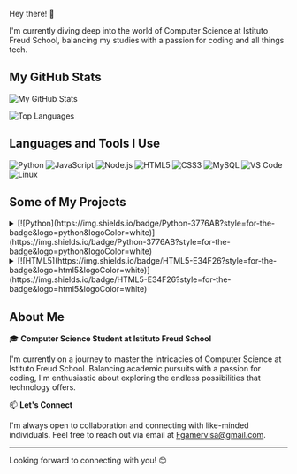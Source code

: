 Hey there! 👋

I'm currently diving deep into the world of Computer Science at Istituto Freud School, balancing my studies with a passion for coding and all things tech.

## My GitHub Stats

![My GitHub Stats](https://github-readme-stats.vercel.app/api?username=Fgamervisa&show_icons=true&theme=vision-friendly-dark)

![Top Languages](https://github-readme-stats.vercel.app/api/top-langs?username=Fgamervisa&show_icons=true&theme=vision-friendly-dark&locale=en&layout=compact)

## Languages and Tools I Use

![Python](https://img.shields.io/badge/Python-3776AB?style=for-the-badge&logo=python&logoColor=white)
![JavaScript](https://img.shields.io/badge/JavaScript-F7DF1E?style=for-the-badge&logo=javascript&logoColor=black)
![Node.js](https://img.shields.io/badge/Node.js-339933?style=for-the-badge&logo=node.js&logoColor=white)
![HTML5](https://img.shields.io/badge/HTML5-E34F26?style=for-the-badge&logo=html5&logoColor=white)
![CSS3](https://img.shields.io/badge/CSS3-1572B6?style=for-the-badge&logo=css3&logoColor=white)
![MySQL](https://img.shields.io/badge/MySQL-4479A1?style=for-the-badge&logo=mysql&logoColor=white)
![VS Code](https://img.shields.io/badge/VS%20Code-007ACC?style=for-the-badge&logo=visual-studio-code&logoColor=white)
![Linux](https://img.shields.io/badge/Linux-FCC624?style=for-the-badge&logo=linux&logoColor=black)

## Some of My Projects

<details>
  <summary>
    [![Python](https://img.shields.io/badge/Python-3776AB?style=for-the-badge&logo=python&logoColor=white)](https://img.shields.io/badge/Python-3776AB?style=for-the-badge&logo=python&logoColor=white)
  </summary>

- [CheatPapers](https://github.com/Fgamervisa/CheatPapers-language/tree/main)
- [Robotics Projects](https://github.com/Fgamervisa/robotics)

</details>

<details>
  <summary>
    [![HTML5](https://img.shields.io/badge/HTML5-E34F26?style=for-the-badge&logo=html5&logoColor=white)](https://img.shields.io/badge/HTML5-E34F26?style=for-the-badge&logo=html5&logoColor=white)
  </summary>

- [Robotics Projects](https://github.com/Fgamervisa/robotics)
- [Colombo School Database](https://github.com/Fgamervisa/Scuola-colombo-database)

</details>

## About Me

🎓 **Computer Science Student at Istituto Freud School**

I'm currently on a journey to master the intricacies of Computer Science at Istituto Freud School. Balancing academic pursuits with a passion for coding, I'm enthusiastic about exploring the endless possibilities that technology offers.

📫 **Let's Connect**

I'm always open to collaboration and connecting with like-minded individuals. Feel free to reach out via email at Fgamervisa@gmail.com.

---

Looking forward to connecting with you! 😊
